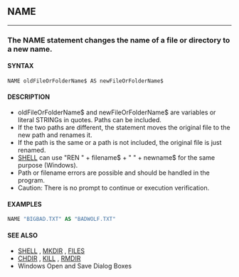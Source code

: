 ## NAME
---

### The NAME statement changes the name of a file or directory to a new name.

#### SYNTAX

`NAME oldFileOrFolderName$ AS newFileOrFolderName$`

#### DESCRIPTION
* oldFileOrFolderName$ and newFileOrFolderName$ are variables or literal STRINGs in quotes. Paths can be included.
* If the two paths are different, the statement moves the original file to the new path and renames it.
* If the path is the same or a path is not included, the original file is just renamed.
* [SHELL](./SHELL.md) can use "REN " + filename$ + " " + newname$ for the same purpose (Windows).
* Path or filename errors are possible and should be handled in the program.
* Caution: There is no prompt to continue or execution verification.


#### EXAMPLES
```vb
NAME "BIGBAD.TXT" AS "BADWOLF.TXT"
```
  


#### SEE ALSO
* [SHELL](./SHELL.md) , [MKDIR](./MKDIR.md) , [FILES](./FILES.md)
* [CHDIR](./CHDIR.md) , [KILL](./KILL.md) , [RMDIR](./RMDIR.md)
* Windows Open and Save Dialog Boxes
